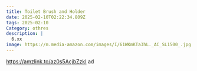 ```yaml
---
title: Toilet Brush and Holder
date: 2025-02-10T02:22:34.809Z
tags: 2025-02-10
Category: othres
description: |
  6.xx
image: https://m.media-amazon.com/images/I/61WKmKTa3hL._AC_SL1500_.jpg
---
```

https://amzlink.to/az0s5AcjbZzkI    ad